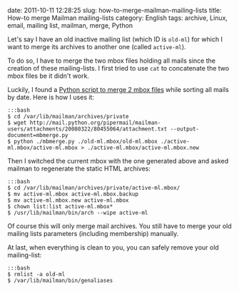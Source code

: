 date: 2011-10-11 12:28:25
slug: how-to-merge-mailman-mailing-lists
title: How-to merge Mailman mailing-lists
category: English
tags: archive, Linux, email, mailing list, mailman, merge, Python

Let's say I have an old inactive mailing list (which ID is `old-ml`) for which I want to merge its archives to another one (called `active-ml`).

To do so, I have to merge the two mbox files holding all mails since the creation of these mailing-lists. I first tried to use `cat` to concatenate the two mbox files be it didn't work.

Luckily, I found a [Python script to merge 2 mbox files](http://mail.python.org/pipermail/mailman-users/2008-March/060937.html) while sorting all mails by date. Here is how I uses it:

    :::bash
    $ cd /var/lib/mailman/archives/private
    $ wget http://mail.python.org/pipermail/mailman-users/attachments/20080322/80455064/attachment.txt --output-document=mbmerge.py
    $ python ./mbmerge.py ./old-ml.mbox/old-ml.mbox ./active-ml.mbox/active-ml.mbox > ./active-ml.mbox/active-ml.mbox.new

Then I switched the current mbox with the one generated above and asked mailman to regenerate the static HTML archives:

    :::bash
    $ cd /var/lib/mailman/archives/private/active-ml.mbox/
    $ mv active-ml.mbox active-ml.mbox.backup
    $ mv active-ml.mbox.new active-ml.mbox
    $ chown list:list active-ml.mbox*
    $ /usr/lib/mailman/bin/arch --wipe active-ml

Of course this will only merge mail archives. You still have to merge your old mailing lists parameters (including membership) manually.

At last, when everything is clean to you, you can safely remove your old mailing-list:

    :::bash
    $ rmlist -a old-ml
    $ /var/lib/mailman/bin/genaliases

